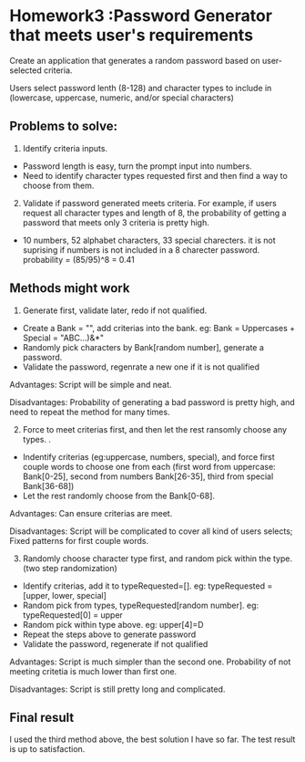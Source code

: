 # Homework3 :Password Generator that meets user's requirements 
Create an application that generates a random password based on user-selected criteria. 

Users select password lenth (8-128) and character types to include in (lowercase, uppercase, numeric, and/or special characters)

## Problems to solve:
1. Identify criteria inputs. 
*  Password length is easy, turn the prompt input into numbers. 
*  Need to identify character types requested first and then find a way to choose from them.

2. Validate if password generated meets criteria. 
For example, if users request all character types and length of 8, the probability of getting a password that meets only 3 criteria is pretty high. 
* 10 numbers, 52 alphabet characters, 33 special charecters. it is not suprising if numbers is not included in a 8 charecter password. probability = (85/95)^8 = 0.41


## Methods might work
1. Generate first, validate later, redo if not qualified.
* Create a Bank = "", add criterias into the bank. eg: Bank = Uppercases + Special = "ABC...)&*"
* Randomly pick characters by Bank[random number], generate a password.
* Validate the password, regenrate a new one if it is not qualified 

Advantages: Script will be simple and neat.

Disadvantages: Probability of generating a bad password is pretty high, and need to repeat the method for many times.


2.  Force to meet criterias first, and then let the rest ransomly choose any types. .
* Indentify criterias (eg:uppercase, numbers, special), and force first couple words to choose one from each (first word from uppercase: Bank[0-25], second from numbers Bank[26-35], third from special Bank[36-68])
* Let the rest randomly choose from the Bank[0-68].

Advantages: Can ensure criterias are meet.

Disadvantages: Script will be complicated to cover all kind of users selects; Fixed patterns for first couple words.  


3. Randomly choose character type first, and random pick within the type.(two step randomization)
* Identify criterias, add it to typeRequested=[]. eg: typeRequested = [upper, lower, special]
* Random pick from types, typeRequested[random number]. eg: typeRequested[0] = upper
* Random pick within type above. eg: upper[4]=D
* Repeat the steps above to generate password
* Validate the password, regenerate if not qualified

Advantages: Script is much simpler than the second one. Probability of not meeting critetia is much lower than first one. 

Disadvantages: Script is still pretty long and complicated. 


## Final result
I used the third method above, the best solution I have so far. The test result is up to satisfaction. 



